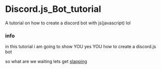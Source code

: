 # Discord.js_Bot_tutorial
A tutorial on how to create a discord bot with js(javascript) lol

### info
in this tutorial i am going to show YOU yes YOU how to create a discord.js bot

so what are we waiting lets get [slapping](gettingstarted.md)